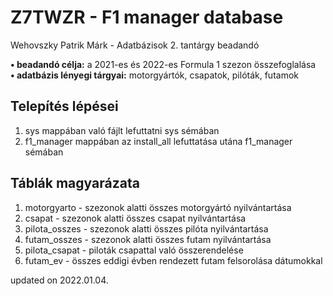 # Z7TWZR - F1 manager database
Wehovszky Patrik Márk - Adatbázisok 2. tantárgy beadandó

**• beadandó célja:** a 2021-es és 2022-es Formula 1 szezon összefoglalása  
**• adatbázis lényegi tárgyai:** motorgyártók, csapatok, pilóták, futamok

Telepítés lépései
-
1. sys mappában való fájlt lefuttatni sys sémában
2. f1_manager mappában az install_all lefuttatása utána f1_manager sémában 

Táblák magyarázata
-
1. motorgyarto - szezonok alatti összes motorgyártó nyilvántartása
2. csapat - szezonok alatti összes csapat nyilvántartása
3. pilota_osszes - szezonok alatti összes pilóta nyilvántartása
4. futam_osszes - szezonok alatti összes futam nyilvántartása
5. pilota_csapat - piloták csapattal való összerendelése
6. futam_ev - összes eddigi évben rendezett futam felsorolása dátumokkal

updated on 2022.01.04.
